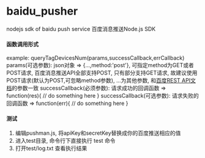 # baidu_pusher
nodejs sdk of baidu push service 百度消息推送Node.js SDK

#### 函数调用形式
example: queryTagDevicesNum(params,successCallback,errCallback)
params(可选参数): json对象 => {...,method:'post'}, 可指定method为GET或者POST请求, 百度消息推送API全部支持POST, 只有部分支持GET请求, 故建议使用POST请求(默认为POST,可忽略method参数), ...为其他参数, 和[百度REST API文档](http://push.baidu.com/doc/restapi/restapi)的参数一致
successCallback(必须参数): 请求成功的回调函数 => function(res){ // do something here }
successCallback(可选参数): 请求失败的回调函数 => function(err){ // do something here }

#### 测试
1. 编辑pushman.js, 将apiKey和secretKey替换成你的百度推送相应的值
2. 进入test目录, 命令行下直接执行 test 命令
3. 打开test/log.txt 查看执行结果